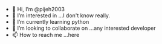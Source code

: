 - 👋 Hi, I’m @pijeh2003
- 👀 I’m interested in ...I don't know really.
- 🌱 I’m currently learning python
- 💞️ I’m looking to collaborate on ...any interested developer
- 📫 How to reach me ...here

<!---
pijeh2003/pijeh2003 is a ✨ special ✨ repository because its `README.md` (this file) appears on your GitHub profile.
You can click the Preview link to take a look at your changes.
--->

